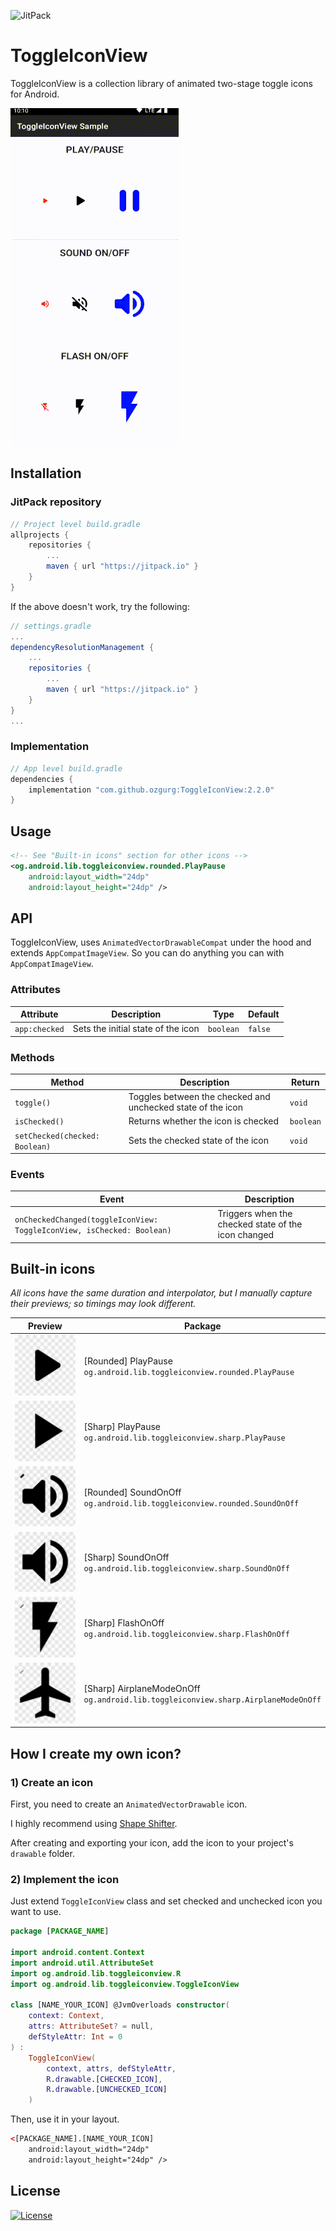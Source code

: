 ![JitPack](https://img.shields.io/jitpack/v/github/ozgurg/ToggleIconView)

# ToggleIconView

ToggleIconView is a collection library of animated two-stage toggle icons for Android.

![](https://raw.githubusercontent.com/ozgurg/ToggleIconView/master/.github/sample.gif)

## Installation

### JitPack repository

```gradle
// Project level build.gradle
allprojects {
    repositories {
        ...
        maven { url "https://jitpack.io" }
    }
}
```

If the above doesn't work, try the following:

```gradle
// settings.gradle
...
dependencyResolutionManagement {
    ...
    repositories {
        ...
        maven { url "https://jitpack.io" }
    }
}
...
```

### Implementation
```gradle
// App level build.gradle
dependencies {
    implementation "com.github.ozgurg:ToggleIconView:2.2.0"
}
```

## Usage

``` xml
<!-- See "Built-in icons" section for other icons -->
<og.android.lib.toggleiconview.rounded.PlayPause
    android:layout_width="24dp"
    android:layout_height="24dp" />
```

## API

ToggleIconView, uses `AnimatedVectorDrawableCompat` under the hood and extends `AppCompatImageView`. So you can do
anything you can with `AppCompatImageView`.

### Attributes

| Attribute     | Description                        | Type      | Default |
|---------------|------------------------------------|-----------|---------|
| `app:checked` | Sets the initial state of the icon | `boolean` | `false` |

### Methods

| Method                         | Description                                                 | Return    |
|--------------------------------|-------------------------------------------------------------|-----------|
| `toggle()`                     | Toggles between the checked and unchecked state of the icon | `void`    |
| `isChecked()`                  | Returns whether the icon is checked                         | `boolean` |
| `setChecked(checked: Boolean)` | Sets the checked state of the icon                          | `void`    |

### Events

| Event                                                                  | Description                                        |
|------------------------------------------------------------------------|----------------------------------------------------|
| `onCheckedChanged(toggleIconView: ToggleIconView, isChecked: Boolean)` | Triggers when the checked state of the icon changed |

## Built-in icons

_All icons have the same duration and interpolator, but I manually capture their previews; so timings may look different._

| Preview                                                                                                    | Package                                                                      |
|------------------------------------------------------------------------------------------------------------|------------------------------------------------------------------------------|
| ![](https://raw.githubusercontent.com/ozgurg/ToggleIconView/master/.github/preview/rounded/PlayPause.gif)  | [Rounded] PlayPause<br />`og.android.lib.toggleiconview.rounded.PlayPause`   |
| ![](https://raw.githubusercontent.com/ozgurg/ToggleIconView/master/.github/preview/sharp/PlayPause.gif)    | [Sharp] PlayPause<br />`og.android.lib.toggleiconview.sharp.PlayPause`       |
| ![](https://raw.githubusercontent.com/ozgurg/ToggleIconView/master/.github/preview/rounded/SoundOnOff.gif) | [Rounded] SoundOnOff<br />`og.android.lib.toggleiconview.rounded.SoundOnOff` |
| ![](https://raw.githubusercontent.com/ozgurg/ToggleIconView/master/.github/preview/sharp/SoundOnOff.gif) | [Sharp] SoundOnOff<br />`og.android.lib.toggleiconview.sharp.SoundOnOff` |
| ![](https://raw.githubusercontent.com/ozgurg/ToggleIconView/master/.github/preview/sharp/FlashOnOff.gif)   | [Sharp] FlashOnOff<br />`og.android.lib.toggleiconview.sharp.FlashOnOff`     |
| ![](https://raw.githubusercontent.com/ozgurg/ToggleIconView/master/.github/preview/sharp/AirplaneModeOnOff.gif)   | [Sharp] AirplaneModeOnOff<br />`og.android.lib.toggleiconview.sharp.AirplaneModeOnOff`     |

## How I create my own icon?

### 1) Create an icon

First, you need to create an `AnimatedVectorDrawable` icon.

I highly recommend using [Shape Shifter](https://shapeshifter.design/).

After creating and exporting your icon, add the icon to your project's `drawable` folder.

### 2) Implement the icon

Just extend `ToggleIconView` class and set checked and unchecked icon you want to use.

``` kotlin
package [PACKAGE_NAME]
  
import android.content.Context  
import android.util.AttributeSet  
import og.android.lib.toggleiconview.R  
import og.android.lib.toggleiconview.ToggleIconView  
  
class [NAME_YOUR_ICON] @JvmOverloads constructor(  
    context: Context,  
    attrs: AttributeSet? = null,  
    defStyleAttr: Int = 0  
) :  
    ToggleIconView(  
        context, attrs, defStyleAttr,  
        R.drawable.[CHECKED_ICON],  
        R.drawable.[UNCHECKED_ICON]  
    )
```

Then, use it in your layout.

``` xml
<[PACKAGE_NAME].[NAME_YOUR_ICON]
    android:layout_width="24dp"
    android:layout_height="24dp" />
```

## License

[![License](https://img.shields.io/github/license/ozgurg/ToggleIconView)](https://github.com/ozgurg/ToggleIconView/blob/main/LICENSE)

